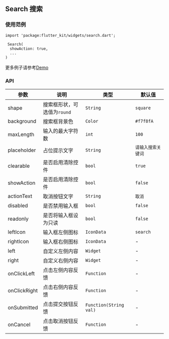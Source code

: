 ## Search 搜索

### 使用范例

```
import 'package:flutter_kit/widgets/search.dart';

 Search(
  showAction: true,
  ...
)
```

更多例子请参考[Demo](../lib/routes/demoSearch.dart)

### API

| 参数  | 说明  | 类型  | 默认值  |
| ------------ | ------------ | ------------ | ------------ |
| shape | 搜索框形状，可选值为`round` | `String` | `square` |
| background | 搜索框背景色 | `Color` | `#f7f8fA` |
| maxLength | 输入的最大字符数 | `int` | `100` |
| placeholder | 占位提示文字 | `String` | `请输入搜索关键词` |
| clearable | 是否启用清除控件 | `bool` | `true` |
| showAction | 是否启用清除控件 | `bool` | `false` |
| actionText | 取消按钮文字 | `String` | `取消` |
| disabled | 是否禁用输入框 | `bool` | `false` |
| readonly | 是否将输入框设为只读 | `bool` | `false` |
| leftIcon | 输入框左侧图标 | `IconData` | `search` |
| rightIcon | 输入框右侧图标 | `IconData` | - |
| left | 自定义左侧内容 | `Widget` | - |
| right | 自定义右侧内容 | `Widget` | - |
| onClickLeft | 点击左侧内容反馈 | `Function` | - |
| onClickRight | 点击右侧内容反馈 | `Function` | - |
| onSubmitted | 点击提交按钮反馈 | `Function(String val)` | - |
| onCancel | 点击取消按钮反馈 | `Function` | - |
